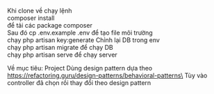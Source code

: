 Khi clone về chạy lệnh\
composer install\
để tải các package composer\
Sau đó cp .env.example .env để tạo file môi trường\
chạy php artisan key:generate
Chỉnh lại DB trong env\
chạy php artisan migrate để chạy DB\
chạy php artisan serve để chạy server

Về mục tiêu:
Project Dùng design pattern dựa theo https://refactoring.guru/design-patterns/behavioral-patterns\
Tùy vào controller đã chọn rồi thay đổi theo design pattern
